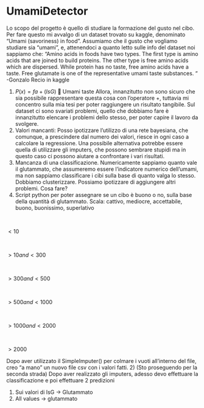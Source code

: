 # UmamiDetector


Lo scopo del progetto è quello di studiare la formazione del gusto nel cibo. Per fare questo mi avvalgo di un dataset trovato su kaggle, denominato “Umami (savoriness) in food”. Assumiamo che il gusto che vogliamo studiare sia “umami”, e, attenendoci a quanto letto sulle info del dataset noi sappiamo che:
“Amino acids in foods have two types. The first type is amino acids that are joined to build proteins. The other type is free amino acids which are dispersed. While protein has no taste, free amino acids have a taste. Free glutamate is one of the representative umami taste substances. “
-Gonzalo Recio in kaggle
1)	$P(x) = fa + (IsG)$  Umami taste
Allora, innanzitutto non sono sicuro che sia possibile rappresentare questa cosa con l’operatore +, tuttavia mi concentro sulla mia tesi per poter raggiungere un risultato tangibile.
Sul dataset ci sono svariati problemi, quello che dobbiamo fare è innanzitutto elencare i problemi dello stesso, per poter capire il lavoro da svolgere.
1)	Valori mancanti: Posso ipotizzare l’utilizzo di una rete bayesiana, che comunque, a prescindere dal numero dei valori, riesce in ogni caso a calcolare la regressione. Una possibile alternativa potrebbe essere quella di utilizzare gli imputers, che possono sembrare stupidi ma in questo caso ci possono aiutare a confrontare i vari risultati.
2)	Mancanza di una classificazione. Numericamente sappiamo quanto vale il glutammato, che assumeremo essere l’indicatore numerico dell’umami, ma non sappiamo classificare i cibi sulla base di quanto valga lo stesso. Dobbiamo clusterizzare.
Possiamo ipotizzare di aggiungere altri problemi.
Cosa fare?
1)	Script python per poter assegnare se un cibo è buono o no, sulla base della quantità di glutammato.
Scala: cattivo, mediocre, accettabile, buono, buonissimo, superlativo
<br/>

$<10$

<br/>

$>10 and <300$

<br />

$>300 and <500$  

<br />

$>500 and <1000$

<br />

$>1000 and <2000$

<br />

$>2000$

Dopo aver utilizzato il SimpleImputer() per colmare i vuoti all’interno del file, creo “a mano” un nuovo file csv con i valori fatti.
2)	(Sto proseguendo per la seconda strada) Dopo aver realizzato gli imputers, adesso devo effettuare la classificazione e poi effettuare 2 predizioni
1)	Sui valori di IsG -> Glutammato
2)	All values -> glutammato



